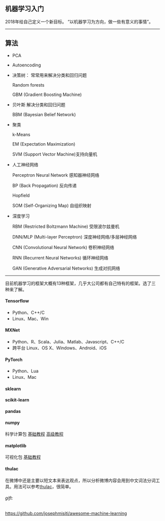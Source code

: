 ## 机器学习入门
2018年给自己定义一个新目标。
“以机器学习为方向，做一些有意义的事情”。

-------

## 算法
* PCA
* Autoencoding
* 决策树：
    常常用来解决分类和回归问题
    
    Random forests
    
    GBM (Gradient Boosting Machine)
    
* 贝叶斯
    解决分类和回归问题
    
    BBM (Bayesian Belief Network)
    
* 聚类

    k-Means
    
    EM (Expectation Maximization)
    
    SVM (Support Vector Machine)支持向量机
        
* 人工神经网络

    Perceptron Neural Network 感知器神经网络
    
    BP (Back Propagation) 反向传递
    
    Hopfield
    
    SOM (Self-Organizing Map) 自组织映射
    
* 深度学习

    RBM (Restricted Boltzmann Machine) 受限波尔兹曼机
    
    DNN/MLP (Multi-layer Perceptron) 深度神经网络/多层神经网络
    
    CNN (Convolutional Neural Network) 卷积神经网络
    
    RNN (Recurrent Neural Networks) 循环神经网络
    
    GAN (Generative Adversarial Networks) 生成对抗网络

-------

目前机器学习的框架大概有13种框架，几乎大公司都有自己特有的框架。选了三种来了解。
#### Tensorflow
* Python、C++/C
* Linux、Mac、Win

#### MXNet
* Python、R、Scala、Julia、Matlab、Javascript、C++/C
* 跨平台 Linux、OS X、Windows、Android、iOS

#### PyTorch
* Python、Lua
* Linux、Mac

#### sklearn

#### scikit-learn

#### pandas

#### numpy
科学计算包
[基础教程](https://www.machinelearningplus.com/numpy-tutorial-part1-array-python-examples/)
[高级教程](https://www.machinelearningplus.com/numpy-tutorial-python-part2)

#### matplotlib 
可视化包
[基础教程](https://matplotlib.org/gallery.html)

#### thulac 
在微博中还是主要以短文本来表达观点，所以分析微博内容会用到中文词法分词工具。用法可以参考[thulac](http://thulac.thunlp.org)，很简单。








###### gift:
https://github.com/josephmisiti/awesome-machine-learning

